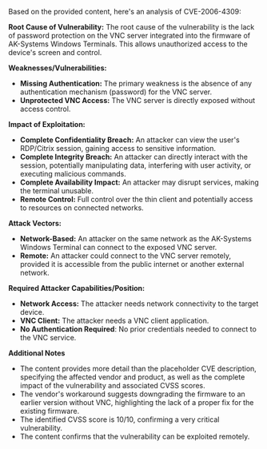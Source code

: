 Based on the provided content, here's an analysis of CVE-2006-4309:

**Root Cause of Vulnerability:**
The root cause of the vulnerability is the lack of password protection on the VNC server integrated into the firmware of AK-Systems Windows Terminals. This allows unauthorized access to the device's screen and control.

**Weaknesses/Vulnerabilities:**
-   **Missing Authentication:** The primary weakness is the absence of any authentication mechanism (password) for the VNC server.
-   **Unprotected VNC Access:** The VNC server is directly exposed without access control.

**Impact of Exploitation:**
-   **Complete Confidentiality Breach:** An attacker can view the user's RDP/Citrix session, gaining access to sensitive information.
-   **Complete Integrity Breach:** An attacker can directly interact with the session, potentially manipulating data, interfering with user activity, or executing malicious commands.
-   **Complete Availability Impact:** An attacker may disrupt services, making the terminal unusable.
-   **Remote Control:** Full control over the thin client and potentially access to resources on connected networks.

**Attack Vectors:**
-   **Network-Based:** An attacker on the same network as the AK-Systems Windows Terminal can connect to the exposed VNC server.
-   **Remote:** An attacker could connect to the VNC server remotely, provided it is accessible from the public internet or another external network.

**Required Attacker Capabilities/Position:**
-   **Network Access:** The attacker needs network connectivity to the target device.
-   **VNC Client:** The attacker needs a VNC client application.
-   **No Authentication Required**: No prior credentials needed to connect to the VNC service.

**Additional Notes**
- The content provides more detail than the placeholder CVE description, specifying the affected vendor and product, as well as the complete impact of the vulnerability and associated CVSS scores.
- The vendor's workaround suggests downgrading the firmware to an earlier version without VNC, highlighting the lack of a proper fix for the existing firmware.
- The identified CVSS score is 10/10, confirming a very critical vulnerability.
- The content confirms that the vulnerability can be exploited remotely.